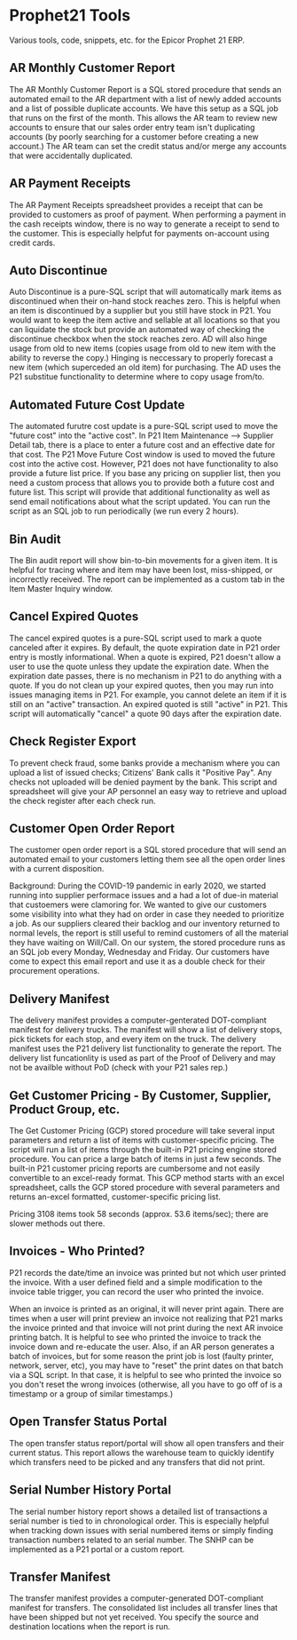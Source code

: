 # Prophet21 Tools
Various tools, code, snippets, etc. for the Epicor Prophet 21 ERP.

## AR Monthly Customer Report

The AR Monthly Customer Report is a SQL stored procedure that sends an automated email to the AR department with a list of newly added accounts and a list of possible duplicate accounts. We have this setup as a SQL job that runs on the first of the month. This allows the AR team to review new accounts to ensure that our sales order entry team isn't duplicating accounts (by poorly searching for a customer before creating a new account.) The AR team can set the credit status and/or merge any accounts that were accidentally duplicated.

## AR Payment Receipts

The AR Payment Receipts spreadsheet provides a receipt that can be provided to customers as proof of payment. When performing a payment in the cash receipts window, there is no way to generate a receipt to send to the customer. This is especially helpfut for payments on-account using credit cards.

## Auto Discontinue

Auto Discontinue is a pure-SQL script that will automatically mark items as discontinued when their on-hand stock reaches zero. This is helpful when an item is discontinued by a supplier but you still have stock in P21. You would want to keep the item active and sellable at all locations so that you can liquidate the stock but provide an automated way of checking the discontinue checkbox when the stock reaches zero. AD will also hinge usage from old to new items (copies usage from old to new item with the ability to reverse the copy.) Hinging is neccessary to properly forecast a new item (which superceded an old item) for purchasing. The AD uses the P21 substitue functionality to determine where to copy usage from/to.

## Automated Future Cost Update

The automated furutre cost update is a pure-SQL script used to move the "future cost" into the "active cost". In P21 Item Maintenance --> Supplier Detail tab, there is a place to enter a future cost and an effective date for that cost. The P21 Move Future Cost window is used to moved the future cost into the active cost. However, P21 does not have functionality to also provide a future list price. If you base any pricing on supplier list, then you need a custom process that allows you to provide both a future cost and future list. This script will provide that additional functionality as well as send email notifications about what the script updated. You can run the script as an SQL job to run periodically (we run every 2 hours).

## Bin Audit

The Bin audit report will show bin-to-bin movements for a given item. It is helpful for tracing where and item may have been lost, miss-shipped, or incorrectly received. The report can be implemented as a custom tab in the Item Master Inquiry window.

## Cancel Expired Quotes

The cancel expired quotes is a pure-SQL script used to mark a quote canceled after it expires. By default, the quote expiration date in P21 order entry is mostly informational. When a quote is expired, P21 doesn't allow a user to use the quote unless they update the expiration date. When the expiration date passes, there is no mechanism in P21 to do anything with a quote. If you do not clean up your expired quotes, then you may run into issues managing items in P21. For example, you cannot delete an item if it is still on an "active" transaction. An expired quoted is still "active" in P21. This script will automatically "cancel" a quote 90 days after the expiration date.

## Check Register Export

To prevent check fraud, some banks provide a mechanism where you can upload a list of issued checks; Citizens' Bank calls it "Positive Pay". Any checks not uploaded will be denied payment by the bank. This script and spreadsheet will give your AP personnel an easy way to retrieve and upload the check register after each check run.

## Customer Open Order Report

The customer open order report is a SQL stored procedure that will send an automated email to your customers letting them see all the open order lines with a current disposition.

Background: During the COVID-19 pandemic in early 2020, we started running into supplier performace issues and a had a lot of due-in material that custoemers were clamoring for. We wanted to give our customers some visibility into what they had on order in case they needed to prioritize a job. As our suppliers cleared their backlog and our inventory returned to normal levels, the report is still useful to remind customers of all the material they have waiting on Will/Call. On our system, the stored procedure runs as an SQL job every Monday, Wednesday and Friday. Our customers have come to expect this email report and use it as a double check for their procurement operations.

## Delivery Manifest

The delivery manifest provides a computer-genterated DOT-compliant manifest for delivery trucks. The manifest will show a list of delivery stops, pick tickets for each stop, and every item on the truck. The delivery manifest uses the P21 delivery list functionality to generate the report. The delivery list funcationlity is used as part of the Proof of Delivery and may not be availble without PoD (check with your P21 sales rep.)

## Get Customer Pricing - By Customer, Supplier, Product Group, etc.

The Get Customer Pricing (GCP) stored procedure will take several input parameters and return a list of items with customer-specific pricing. The script will run a list of items through the  built-in P21 pricing engine stored procedure. You can price a large batch of items in just a few seconds. The built-in P21 customer pricing reports are cumbersome and not easily convertible to an excel-ready format. This GCP method starts with an excel spreadsheet, calls the GCP stored procedure with several parameters and returns an-excel formatted, customer-specific pricing list. 

Pricing 3108 items took 58 seconds (approx. 53.6 items/sec); there are slower methods out there.

## Invoices - Who Printed?

P21 records the date/time an invoice was printed but not which user printed the invoice. With a user defined field and a simple modification to the invoice table trigger, you can record the user who printed the invoice.

When an invoice is printed as an original, it will never print again. There are times when a user will print preview an invoice not realizing that P21 marks the invoice printed and that invoice will not print during the next AR invoice printing batch. It is helpful to see who printed the invoice to track the invoice down and re-educate the user. Also, if an AR person generates a batch of invoices, but for some reason the print job is lost (faulty printer, network, server, etc), you may have to "reset" the print dates on that batch via a SQL script. In that case, it is helpful to see who printed the invoice so you don't reset the wrong invoices (otherwise, all you have to go off of is a timestamp or a group of similar timestamps.)

## Open Transfer Status Portal

The open transfer status report/portal will show all open transfers and their current status. This report allows the warehouse team to quickly identify which transfers need to be picked and any transfers that did not print.

## Serial Number History Portal

The serial number history report shows a detailed list of transactions a serial number is tied to in chronological order. This is especially helpful when tracking down issues with serial numbered items or simply finding transaction numbers related to an serial number. The SNHP can be implemented as a P21 portal or a custom report.

## Transfer Manifest

The transfer manifest provides a computer-generated DOT-compliant manifest for transfers. The consolidated list includes all transfer lines that have been shipped but not yet received. You specify the source and destination locations when the report is run.




